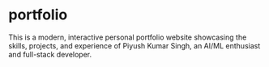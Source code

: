# portfolio
This is a modern, interactive personal portfolio website showcasing the skills, projects, and experience of Piyush Kumar Singh, an AI/ML enthusiast and full-stack developer.
